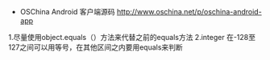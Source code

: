 
- OSChina Android 客户端源码
http://www.oschina.net/p/oschina-android-app


1.尽量使用object.equals（）方法来代替之前的equals方法
2.integer 在-128至127之间可以用等号，在其他区间之内要用equals来判断

